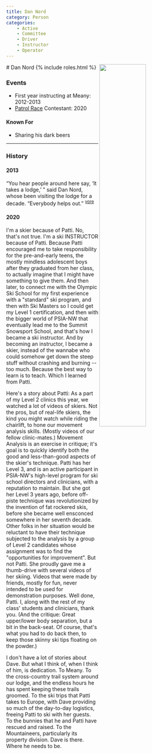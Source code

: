 ```yaml
---
title: Dan Nord
category: Person
categories:
    - Active
    - Committee
    - Driver
    - Instructor
    - Operator
---
```

<img src="/img/2020-Dan-Nord.jpeg" style="width: 50%;" align="right">
# Dan Nord
{% include roles.html %}

### Events
- First year instructing at Meany: 2012-2013
- [Patrol Race](/Event/Patrol-Race) Contestant: 2020

#### Known For
- Sharing his dark beers

---
### History
#### 2013

“You hear people around here say, ‘It takes a lodge,’ ” said Dan Nord, whose been visiting the lodge for a decade. “Everybody helps out.” <sup>[yore][]</sup>

#### 2020

I'm a skier because of Patti.  No, that's not true.  I'm a ski INSTRUCTOR because of Patti.  Because Patti encouraged me to take responsibility for the pre-and-early teens, the mostly mindless adolescent boys after they graduated from her class, to actually imagine that I might have something to give them.  And then later, to connect me with the Olympic Ski School for my first experience with a "standard" ski program, and then with Ski Masters so I could get my Level 1 certification, and then with the bigger world of PSIA-NW that eventually lead me to the Summit Snowsport School, and that's how I became a ski instructor.  And by becoming an instructor, I became a skier, instead of the wannabe who could somehow get down the steep stuff without crashing and burning -- too much.  Because the best way to learn is to teach.  Which I learned from Patti.

Here's a story about Patti:  As a part of my Level 2 clinics this year, we watched a lot of videos of skiers.  Not the pros, but of real-life skiers, the kind you might watch while riding the chairlift, to hone our movement analysis skills.  (Mostly videos of our fellow clinic-mates.)  Movement Analysis is an exercise in critique; it's goal is to quickly identify both the good and less-than-good aspects of the skier's technique.  Patti has her Level 3, and is an active participant in PSIA-NW's high-level program for ski school directors and clinicians, with a reputation to maintain.  But she got her Level 3 years ago, before off-piste technique was revolutionized by the invention of fat rockered skis, before she became well ensconced somewhere in her seventh decade. Other folks in her situation would be reluctant to have their technique subjected to the analysis by a group of Level 2 candidates whose assignment was to find the "opportunities for improvement".  But not Patti.  She proudly gave me a thumb-drive with several videos of her skiing.  Videos that were made by friends, mostly for fun, never intended to be used for demonstration purposes.  Well done, Patti.  I, along with the rest of my class' students and clinicians, thank you.  (And the critique:  Great upper/lower body separation, but a bit in the back-seat.  Of course, that's what you had to do back then, to keep those skinny ski tips floating on the powder.)

I don't have a lot of stories about Dave.  But what I think of, when I think of him, is dedication.  To Meany.  To the cross-country trail system around our lodge, and the endless hours he has spent keeping these trails groomed.  To the ski trips that Patti takes to Europe, with Dave providing so much of the day-to-day logistics, freeing Patti to ski with her guests.  To the bunnies that he and Patti have rescued and raised.  To the Mountaineers, particularly its property division.  Dave is there.  Where he needs to be.


[yore]: https://www.theolympian.com/outdoors/article25316305.html
